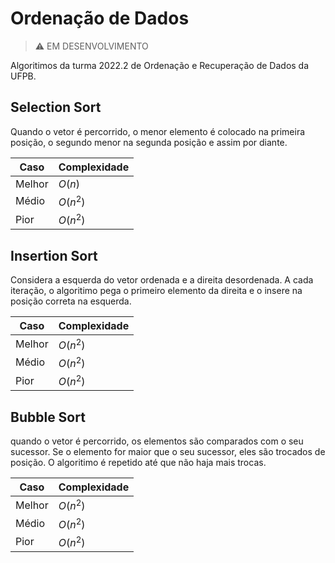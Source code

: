 # Ordenação de Dados

> :warning: EM DESENVOLVIMENTO

Algoritimos da turma 2022.2 de Ordenação e Recuperação de Dados da UFPB.

## Selection Sort

Quando o vetor é percorrido, o menor elemento é colocado na primeira posição, o segundo menor na segunda posição e assim por diante.

| Caso   | Complexidade |
| ------ | ------------ |
| Melhor | ${O(n)}$     |
| Médio  | ${O(n^2)}$   |
| Pior   | ${O(n^2)}$   |

## Insertion Sort

Considera a esquerda do vetor ordenada e a direita desordenada. A cada iteração, o algoritimo pega o primeiro elemento da direita e o insere na posição correta na esquerda.

| Caso   | Complexidade |
| ------ | ------------ |
| Melhor | ${O(n^2)}$   |
| Médio  | ${O(n^2)}$   |
| Pior   | ${O(n^2)}$   |

## Bubble Sort

quando o vetor é percorrido, os elementos são comparados com o seu sucessor. Se o elemento for maior que o seu sucessor, eles são trocados de posição. O algoritimo é repetido até que não haja mais trocas.

| Caso   | Complexidade |
| ------ | ------------ |
| Melhor | ${O(n^2)}$   |
| Médio  | ${O(n^2)}$   |
| Pior   | ${O(n^2)}$   |
